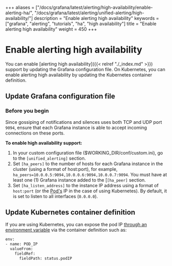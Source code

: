 +++
aliases = ["/docs/grafana/latest/alerting/high-availability/enable-alerting-ha/", "/docs/grafana/latest/alerting/unified-alerting/high-availability/"]
description = "Enable alerting high availability"
keywords = ["grafana", "alerting", "tutorials", "ha", "high availability"]
title = "Enable alerting high availability"
weight = 450
+++

# Enable alerting high availability

You can enable [alerting high availability]({{< relref "./_index.md" >}}) support by updating the Grafana configuration file. On Kubernetes, you can enable alerting high availability by updating the Kubernetes container definition.

## Update Grafana configuration file

### Before you begin

Since gossiping of notifications and silences uses both TCP and UDP port `9094`, ensure that each Grafana instance is able to accept incoming connections on these ports.

**To enable high availability support:**

1. In your custom configuration file ($WORKING_DIR/conf/custom.ini), go to the `[unified_alerting]` section.
2. Set `[ha_peers]` to the number of hosts for each Grafana instance in the cluster (using a format of host:port), for example, `ha_peers=10.0.0.5:9094,10.0.0.6:9094,10.0.0.7:9094`.
   You must have at least one (1) Grafana instance added to the [`[ha_peer]` section.
3. Set `[ha_listen_address]` to the instance IP address using a format of `host:port` (or the [Pod's](https://kubernetes.io/docs/concepts/workloads/pods/) IP in the case of using Kubernetes).
   By default, it is set to listen to all interfaces (`0.0.0.0`).

## Update Kubernetes container definition

If you are using Kubernetes, you can expose the pod IP [through an environment variable](https://kubernetes.io/docs/tasks/inject-data-application/environment-variable-expose-pod-information/) via the container definition such as:

```bash
env:
- name: POD_IP
  valueFrom:
    fieldRef:
      fieldPath: status.podIP
```

